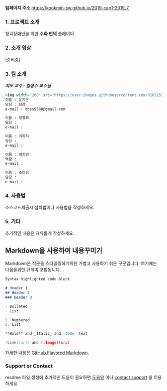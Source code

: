 
**팀페이지 주소** https://kookmin-sw.github.io/2019-cap1-2019_7

### 1. 프로잭트 소개

청각장애인을 위한 **수화 번역** 플레이어

### 2. 소개 영상

(준비중)

### 3. 팀 소개

**_지도 교수 : 임성수 교수님_**

```markdown
<img width="200" src="https://user-images.githubusercontent.com/31851599/54383052-8d59e280-46d4-11e9-84d5-777c9ed3a0fe.png">
이름 : 윤지은
담당 : 팀장
e-mail : dbss5588@gmail.com
```

```markdown
이름 : 정창회
담당 :
e-mail : 
```

```markdown
이름 : 이희지
담당 :
e-mail : 
```

```markdown
이름 : 배진영
역할 :
e-mail : 
```

```markdown
이름 : 축이림
담당 :
e-mail : 
```

### 4. 사용법

소스코드제출시 설치법이나 사용법을 작성하세요.

### 5. 기타

추가적인 내용은 자유롭게 작성하세요.


## Markdown을 사용하여 내용꾸미기

Markdown은 작문을 스타일링하기위한 가볍고 사용하기 쉬운 구문입니다. 여기에는 다음을위한 규칙이 포함됩니다.

```markdown
Syntax highlighted code block

# Header 1
## Header 2
### Header 3

- Bulleted
- List

1. Numbered
2. List

**Bold** and _Italic_ and `Code` text

[Link](url) and ![Image](src)
```

자세한 내용은 [GitHub Flavored Markdown](https://guides.github.com/features/mastering-markdown/).

### Support or Contact

readme 파일 생성에 추가적인 도움이 필요하면 [도움말](https://help.github.com/articles/about-readmes/) 이나 [contact support](https://github.com/contact) 을 이용하세요.

